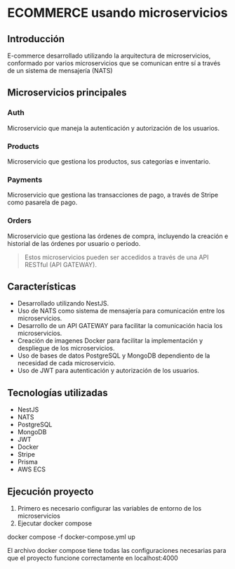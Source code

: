 # ECOMMERCE usando microservicios

## Introducción

E-commerce desarrollado utilizando la arquitectura de microservicios, conformado por varios microservicios que se comunican entre sí a través de un sistema de mensajería (NATS)

## Microservicios principales

### Auth

  Microservicio que maneja la autenticación y autorización de los usuarios.

### Products

  Microservicio que gestiona los productos, sus categorías e inventario.

### Payments

  Microservicio que gestiona las transacciones de pago, a través de Stripe como pasarela de pago.

### Orders

  Microservicio que gestiona las órdenes de compra, incluyendo la creación e historial de las órdenes por usuario o periodo.

> Estos microservicios pueden ser accedidos a través de una API RESTful (API GATEWAY).

## Características

- Desarrollado utilizando NestJS.
- Uso de NATS como sistema de mensajería para comunicación entre los microservicios.
- Desarrollo de un API GATEWAY para facilitar la comunicación hacia los microservicios.
- Creación de imagenes Docker para facilitar la implementación y despliegue de los microservicios.
- Uso de bases de datos PostgreSQL y MongoDB dependiento de la necesidad de cada microservicio.
- Uso de JWT para autenticación y autorización de los usuarios.

## Tecnologías utilizadas

- NestJS
- NATS
- PostgreSQL
- MongoDB
- JWT
- Docker
- Stripe
- Prisma
- AWS ECS

## Ejecución proyecto

1. Primero es necesario configurar las variables de entorno de los microservicios
2. Ejecutar docker compose

  docker compose -f docker-compose.yml up

El archivo docker compose tiene todas las configuraciones necesarias para que el proyecto funcione correctamente en localhost:4000

